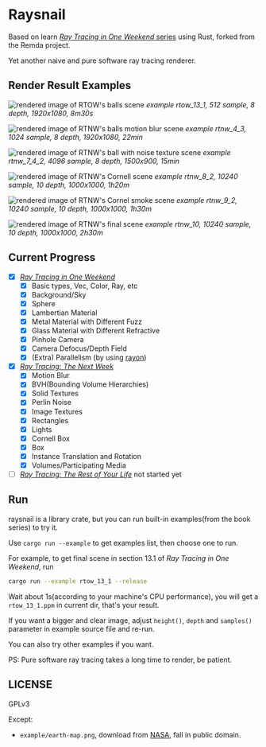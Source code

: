 # Raysnail

Based on learn [*Ray Tracing in One Weekend* series][book-series] using Rust, forked from the Remda project.

Yet another naive and pure software ray tracing renderer.

## Render Result Examples

![rendered image of RTOW's balls scene][rtow-balls-scene-render-result]
*example rtow_13_1, 512 sample, 8 depth, 1920x1080, 8m30s*

![rendered image of RTNW's balls motion blur scene][rtnw-balls-scene-motion-blur-render-result]
*example rtnw_4_3, 1024 sample, 8 depth, 1920x1080, 22min*

![rendered image of RTNW's ball with noise texture scene][rtnw-ball-noise-texture-scene-render-result]
*example rtnw_7_4_2, 4096 sample, 8 depth, 1500x900, 15min*

![rendered image of RTNW's Cornell scene][rtnw-cornell-rotated-scene-render-result]
*example rtnw_8_2, 10240 sample, 10 depth, 1000x1000, 1h20m*

![rendered image of RTNW's Cornel smoke scene][rtnw-cornell-smoke-scene-render-result]
*example rtnw_9_2, 10240 sample, 10 depth, 1000x1000, 1h30m*

![rendered image of RTNW's final scene][rtnw-final-scene-render-result]
*example rtnw_10, 10240 sample, 10 depth, 1000x1000, 2h30m*

## Current Progress

- [x] [*Ray Tracing in One Weekend*][book-1]
  - [x] Basic types, Vec, Color, Ray, etc
  - [x] Background/Sky
  - [x] Sphere
  - [x] Lambertian Material
  - [x] Metal Material with Different Fuzz
  - [x] Glass Material with Different Refractive
  - [x] Pinhole Camera
  - [x] Camera Defocus/Depth Field
  - [x] (Extra) Parallelism (by using [rayon][rayon-crates-io])
- [x] [*Ray Tracing: The Next Week*][book-2]
  - [x] Motion Blur
  - [x] BVH(Bounding Volume Hierarchies)
  - [x] Solid Textures
  - [x] Perlin Noise
  - [x] Image Textures
  - [x] Rectangles
  - [x] Lights
  - [x] Cornell Box
  - [x] Box
  - [x] Instance Translation and Rotation
  - [x] Volumes/Participating Media
- [ ] [*Ray Tracing: The Rest of Your Life*][book-3] not started yet

## Run

raysnail is a library crate, but you can run built-in examples(from the book series) to try it.

Use `cargo run --example` to get examples list, then choose one to run.

For example, to get final scene in section 13.1 of *Ray Tracing in One Weekend*, run

```bash
cargo run --example rtow_13_1 --release
```

Wait about 1s(according to your machine's CPU performance), you will get a `rtow_13_1.ppm` in current dir, that's your result.

If you want a bigger and clear image, adjust `height()`, `depth` and `samples()` parameter in example source file and re-run.

You can also try other examples if you want.

PS: Pure software ray tracing takes a long time to render, be patient.

## LICENSE

GPLv3

Except:

- `example/earth-map.png`, download from [NASA][earth-map-source], fall in public domain.

[book-series]: https://raytracing.github.io/
[book-1]: https://raytracing.github.io/books/RayTracingInOneWeekend.html
[book-2]: https://raytracing.github.io/books/RayTracingTheNextWeek.html
[book-3]: https://raytracing.github.io/books/RayTracingTheRestOfYourLife.html
[rtow-balls-scene-render-result]: https://rikka.7sdre.am/files/a952c7ca-af57-46a6-959f-237702333ab6.png
[rtnw-balls-scene-motion-blur-render-result]: https://rikka.7sdre.am/files/a0f8d5bd-9bc5-4361-b1dc-4adabd9c9949.png
[rtnw-ball-noise-texture-scene-render-result]: https://rikka.7sdre.am/files/e5b459c6-aa8e-47aa-ab20-33d430ba6b2f.png
[rtnw-cornell-rotated-scene-render-result]: https://rikka.7sdre.am/files/1721b196-b746-4e6d-a4d0-f9c7c2e75c41.png
[rtnw-cornell-smoke-scene-render-result]: https://rikka.7sdre.am/files/545972fd-d10d-4345-9e8c-3ba16fb50524.png
[rtnw-final-scene-render-result]: https://rikka.7sdre.am/files/3e1e1849-54bf-4a7b-9e09-b2cc25b5cf6f.png
[rayon-crates-io]: https://crates.io/crates/rayon
[earth-map-source]: http://visibleearth.nasa.gov/view.php?id=57752
